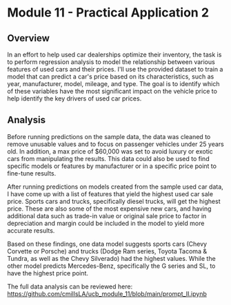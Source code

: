 # Module 11 - Practical Application 2

## Overview
In an effort to help used car dealerships optimize their inventory, the task is to perform regression analysis to model the relationship between various features of used cars and their prices. I'll use the provided dataset to train a model that can predict a car's price based on its characteristics, such as year, manufacturer, model, mileage, and type. The goal is to identify which of these variables have the most significant impact on the vehicle price to help identify the key drivers of used car prices.

## Analysis
Before running predictions on the sample data, the data was cleaned to remove unusable values and to focus on passenger vehicles under 25 years old. In addition, a max price of $60,000 was set to avoid luxury or exotic cars from manipulating the results. This data could also be used to find specific models or features by manufacturer or in a specific price point to fine-tune results.

After running predictions on models created from the sample used car data, I have come up with a list of features that yield the highest used car sale price. Sports cars and trucks, specifically diesel trucks, will get the highest price. These are also some of the most expensive new cars, and having additional data such as trade-in value or original sale price to factor in depreciation and margin could be included in the model to yield more accurate results.

Based on these findings, one data model suggests sports cars (Chevy Corvette or Porsche) and trucks (Dodge Ram series, Toyota Tacoma & Tundra, as well as the Chevy Silverado) had the highest values. While the other model predicts Mercedes-Benz, specifically the G series and SL, to have the highest price point.

The full data analysis can be reviewed here: https://github.com/cmillsLA/ucb_module_11/blob/main/prompt_II.ipynb
